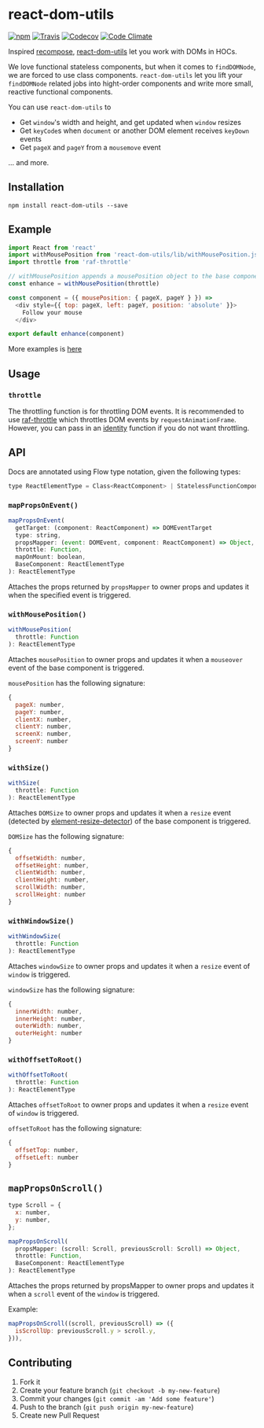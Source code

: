 # react-dom-utils

[![npm](https://img.shields.io/npm/v/react-dom-utils.svg)](https://www.npmjs.com/package/react-dom-utils)
[![Travis](https://img.shields.io/travis/wuct/react-dom-utils.svg)](https://travis-ci.org/wuct/react-dom-utils)
[![Codecov](https://img.shields.io/codecov/c/github/wuct/react-dom-utils/master.svg)](https://codecov.io/github/wuct/react-dom-utils)
[![Code Climate](https://img.shields.io/codeclimate/github/wuct/react-dom-utils.svg)](https://codeclimate.com/github/wuct/react-dom-utils)

Inspired [recompose](https://github.com/acdlite/recompose/), [react-dom-utils](https://www.npmjs.com/package/react-dom-utils) let you work with DOMs in HOCs.

We love functional stateless components, but when it comes to `findDOMNode`, we are forced to use class components. `react-dom-utils` let you lift your `findDOMNode` related jobs into hight-order components and write more small, reactive functional components.

You can use `react-dom-utils` to

* Get `window`'s width and height, and get updated when `window` resizes
* Get `keyCode`s when `document` or another DOM element receives `keyDown` events
* Get `pageX` and `pageY` from a `mousemove` event

... and more. 


## Installation

`npm install react-dom-utils --save`

## Example

```js
import React from 'react'
import withMousePosition from 'react-dom-utils/lib/withMousePosition.js'
import throttle from 'raf-throttle'

// withMousePosition appends a mousePosition object to the base component props
const enhance = withMousePosition(throttle)

const component = ({ mousePosition: { pageX, pageY } }) =>
  <div style={{ top: pageX, left: pageY, position: 'absolute' }}>
    Follow your mouse
  </div>

export default enhance(component)
```

More examples is [here](https://github.com/wuct/react-dom-utils/tree/master/example)


## Usage
### `throttle`
The throttling function is for throttling DOM events. It is recommended to use [raf-throttle](https://github.com/wuct/raf-throttle) which throttles DOM events by `requestAnimationFrame`. However, you can pass in an [identity](https://lodash.com/docs#identity) function if you do not want throttling.

## API

Docs are annotated using Flow type notation, given the following types:

```js
type ReactElementType = Class<ReactComponent> | StatelessFunctionComponent | string
```

### `mapPropsOnEvent()`

```js
mapPropsOnEvent(
  getTarget: (component: ReactComponent) => DOMEventTarget
  type: string,
  propsMapper: (event: DOMEvent, component: ReactComponent) => Object,
  throttle: Function,
  mapOnMount: boolean,
  BaseComponent: ReactElementType
): ReactElementType
```

Attaches the props returned by `propsMapper` to owner props and updates it when the specified event is triggered.

### `withMousePosition()`

```js
withMousePosition(
  throttle: Function
): ReactElementType
```

Attaches `mousePosition` to owner props and updates it when a `mouseover` event of the base component is triggered.

`mousePosition` has the following signature: 

```js
{
  pageX: number,
  pageY: number,
  clientX: number,
  clientY: number,
  screenX: number,
  screenY: number
}
```

### `withSize()`


```js
withSize(
  throttle: Function
): ReactElementType
```

Attaches `DOMSize` to owner props and updates it when a `resize` event (detected by [element-resize-detector](https://github.com/wnr/element-resize-detector)) of the base component is triggered.

`DOMSize` has the following signature: 

```js
{
  offsetWidth: number,
  offsetHeight: number,
  clientWidth: number,
  clientHeight: number,
  scrollWidth: number,
  scrollHeight: number
}
```
 
### `withWindowSize()`

```js
withWindowSize(
  throttle: Function
): ReactElementType
```

Attaches `windowSize` to owner props and updates it when a `resize` event of `window` is triggered.

`windowSize` has the following signature: 

```js
{
  innerWidth: number,
  innerHeight: number,
  outerWidth: number,
  outerHeight: number
}
```

### `withOffsetToRoot()`


```js
withOffsetToRoot(
  throttle: Function
): ReactElementType
```

Attaches `offsetToRoot` to owner props and updates it when a `resize` event of `window` is triggered.

`offsetToRoot` has the following signature: 

```js
{
  offsetTop: number,
  offsetLeft: number
}
```
 
## `mapPropsOnScroll()`

```js
type Scroll = {
  x: number,
  y: number,
};

mapPropsOnScroll(
  propsMapper: (scroll: Scroll, previousScroll: Scroll) => Object,
  throttle: Function,
  BaseComponent: ReactElementType
): ReactElementType
```

Attaches the props returned by propsMapper to owner props and updates it when a `scroll` event of the `window` is triggered.

Example:

```js
mapPropsOnScroll((scroll, previousScroll) => ({
  isScrollUp: previousScroll.y > scroll.y,
})),
```

## Contributing

1. Fork it
2. Create your feature branch (`git checkout -b my-new-feature`)
3. Commit your changes (`git commit -am 'Add some feature'`)
4. Push to the branch (`git push origin my-new-feature`)
5. Create new Pull Request
